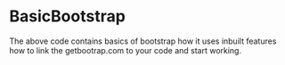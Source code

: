 # BasicBootstrap
The above code contains basics of bootstrap how it uses inbuilt features how to link the getbootrap.com to your code and start working.
